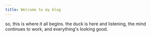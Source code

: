 ```yaml
---
title: Welcome to my blog
---
```

so, this is where it all begins. the duck is here and listening, the mind continues to work, and everything's looking good.
